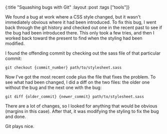 {:title "Squashing bugs with Git"
:layout :post
:tags ["tools"]}

We found a bug at work where a CSS style changed, but it wasn't immediately obvious where it had
been introduced. To fix this bug, I went back through the git history and checked out one in the
recent past to see if the bug had been introduced there. This only took a few tries, and then I
worked back toward the present to find when the styling had been modified.

I found the offending commit by checking out the sass file of that particular commit:

```
git checkout {commit_number} path/to/stylesheet.sass
```

Now I've got the most recent code plus the file that fixes the problem. To see what had been
changed, I did a diff on the two files: the older one without the bug and the next one with the
bug:

```
git diff {older_commit} {newer_commit} path/to/stylesheet.sass
```

There are a lot of changes, so I looked for anything that would be obvious (margins in this case).
After that, it was modifying the styling to fix the bug and done.

Git plays nice.
